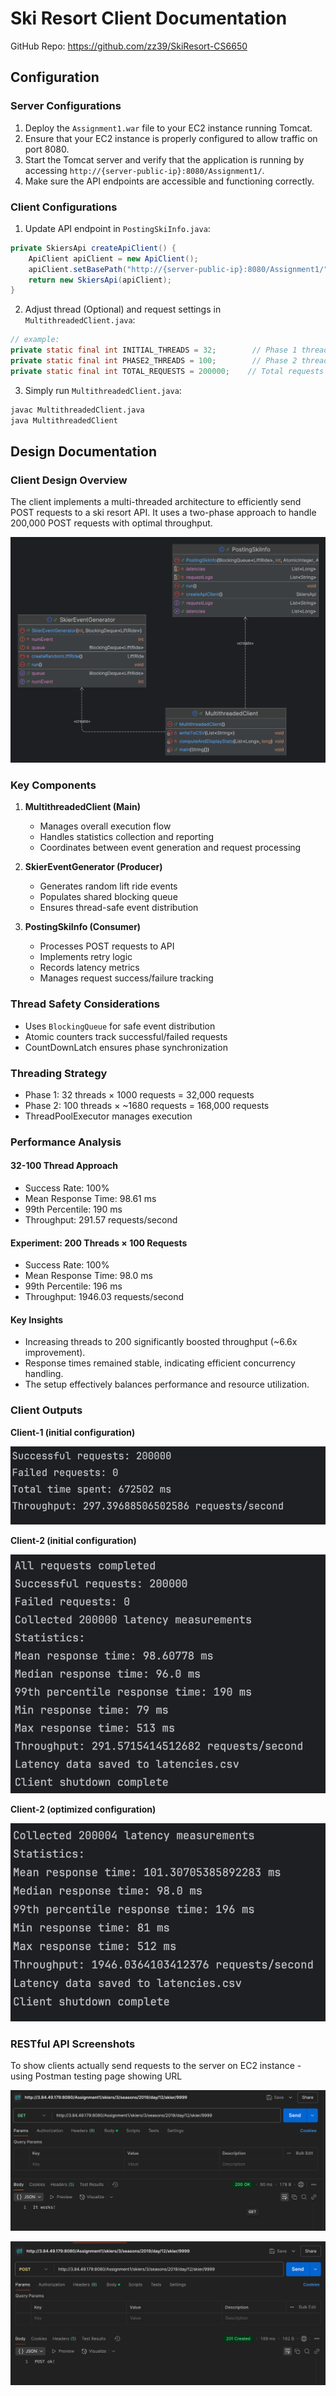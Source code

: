 # Ski Resort Client Documentation

GitHub Repo: https://github.com/zz39/SkiResort-CS6650

## Configuration

### Server Configurations

1. Deploy the `Assignment1.war` file to your EC2 instance running Tomcat.
2. Ensure that your EC2 instance is properly configured to allow traffic on port 8080.
3. Start the Tomcat server and verify that the application is running by accessing `http://{server-public-ip}:8080/Assignment1/`.
4. Make sure the API endpoints are accessible and functioning correctly.

### Client Configurations

1. Update API endpoint in `PostingSkiInfo.java`:
```java
private SkiersApi createApiClient() {
    ApiClient apiClient = new ApiClient();
    apiClient.setBasePath("http://{server-public-ip}:8080/Assignment1/");
    return new SkiersApi(apiClient);
}
```

2. Adjust thread (Optional) and request settings in `MultithreadedClient.java`:
```java
// example:
private static final int INITIAL_THREADS = 32;        // Phase 1 threads
private static final int PHASE2_THREADS = 100;        // Phase 2 threads
private static final int TOTAL_REQUESTS = 200000;    // Total requests to send
```

3. Simply run `MultithreadedClient.java`:
```bash
javac MultithreadedClient.java
java MultithreadedClient
```

## Design Documentation

### Client Design Overview
The client implements a multi-threaded architecture to efficiently send POST requests to a ski resort API. It uses a two-phase approach to handle 200,000 POST requests with optimal throughput.

![Client Design Diagram](./assets/client_diagram.png)

### Key Components

1. **MultithreadedClient (Main)**
   - Manages overall execution flow
   - Handles statistics collection and reporting
   - Coordinates between event generation and request processing

2. **SkierEventGenerator (Producer)**
   - Generates random lift ride events
   - Populates shared blocking queue
   - Ensures thread-safe event distribution

3. **PostingSkiInfo (Consumer)**
   - Processes POST requests to API
   - Implements retry logic
   - Records latency metrics
   - Manages request success/failure tracking

### Thread Safety Considerations
- Uses `BlockingQueue` for safe event distribution
- Atomic counters track successful/failed requests
- CountDownLatch ensures phase synchronization

### Threading Strategy
- Phase 1: 32 threads × 1000 requests = 32,000 requests
- Phase 2: 100 threads × ~1680 requests = 168,000 requests
- ThreadPoolExecutor manages execution

### Performance Analysis

#### 32-100 Thread Approach
- Success Rate: 100%
- Mean Response Time: 98.61 ms
- 99th Percentile: 190 ms
- Throughput: 291.57 requests/second

#### Experiment: 200 Threads × 100 Requests
- Success Rate: 100%
- Mean Response Time: 98.0 ms
- 99th Percentile: 196 ms
- Throughput: 1946.03 requests/second

#### Key Insights
- Increasing threads to 200 significantly boosted throughput (~6.6x improvement).
- Response times remained stable, indicating efficient concurrency handling.
- The setup effectively balances performance and resource utilization.

### Client Outputs
**Client-1 (initial configuration)**

![Client 1 output](./assets/client-1-output.png)

**Client-2 (initial configuration)**

![Client 2 output](./assets/client-2-output.png)

**Client-2 (optimized configuration)**

![Client 2 output - optimized](./assets/client-2-output-experiment.png)

### RESTful API Screenshots
To show clients actually send requests to the server on EC2 instance - using Postman testing page showing URL

![Postman get](./assets/get.png)

![Postman post](./assets/post.png)

